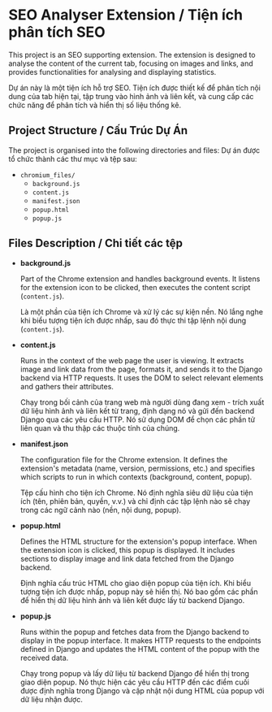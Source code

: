 # SEO Analyser Extension / Tiện ích phân tích SEO 

This project is an SEO supporting extension. The extension is designed to analyse the content of the current tab, focusing on images and links, and provides functionalities for analysing and displaying statistics.

Dự án này là một tiện ích hỗ trợ SEO. Tiện ích được thiết kế để phân tích nội dung của tab hiện tại, tập trung vào hình ảnh và liên kết, và cung cấp các chức năng để phân tích và hiển thị số liệu thống kê.

## Project Structure / Cấu Trúc Dự Án

The project is organised into the following directories and files:
Dự án được tổ chức thành các thư mục và tệp sau:


  - `chromium_files/`
    - `background.js`
    - `content.js`
    - `manifest.json`
    - `popup.html`
    - `popup.js`

## Files Description / Chi tiết các tệp

- **background.js**

  Part of the Chrome extension and handles background events. It listens for the extension icon to be clicked, then executes the content script (`content.js`).

  Là một phần của tiện ích Chrome và xử lý các sự kiện nền. Nó lắng nghe khi biểu tượng tiện ích được nhấp, sau đó thực thi tập lệnh nội dung (`content.js`).

- **content.js**

  Runs in the context of the web page the user is viewing. It extracts image and link data from the page, formats it, and sends it to the Django backend via HTTP requests. It uses the DOM to select relevant elements and gathers their attributes.

  Chạy trong bối cảnh của trang web mà người dùng đang xem - trích xuất dữ liệu hình ảnh và liên kết từ trang, định dạng nó và gửi đến backend Django qua các yêu cầu HTTP. Nó sử dụng DOM để chọn các phần tử liên quan và thu thập các thuộc tính của chúng.

- **manifest.json**

  The configuration file for the Chrome extension. It defines the extension's metadata (name, version, permissions, etc.) and specifies which scripts to run in which contexts (background, content, popup).
  
  Tệp cấu hình cho tiện ích Chrome. Nó định nghĩa siêu dữ liệu của tiện ích (tên, phiên bản, quyền, v.v.) và chỉ định các tập lệnh nào sẽ chạy trong các ngữ cảnh nào (nền, nội dung, popup).

- **popup.html**

  Defines the HTML structure for the extension's popup interface. When the extension icon is clicked, this popup is displayed. It includes sections to display image and link data fetched from the Django backend.
  
  Định nghĩa cấu trúc HTML cho giao diện popup của tiện ích. Khi biểu tượng tiện ích được nhấp, popup này sẽ hiển thị. Nó bao gồm các phần để hiển thị dữ liệu hình ảnh và liên kết được lấy từ backend Django.

- **popup.js**

  Runs within the popup and fetches data from the Django backend to display in the popup interface. It makes HTTP requests to the endpoints defined in Django and updates the HTML content of the popup with the received data.
  
  Chạy trong popup và lấy dữ liệu từ backend Django để hiển thị trong giao diện popup. Nó thực hiện các yêu cầu HTTP đến các điểm cuối được định nghĩa trong Django và cập nhật nội dung HTML của popup với dữ liệu nhận được.

